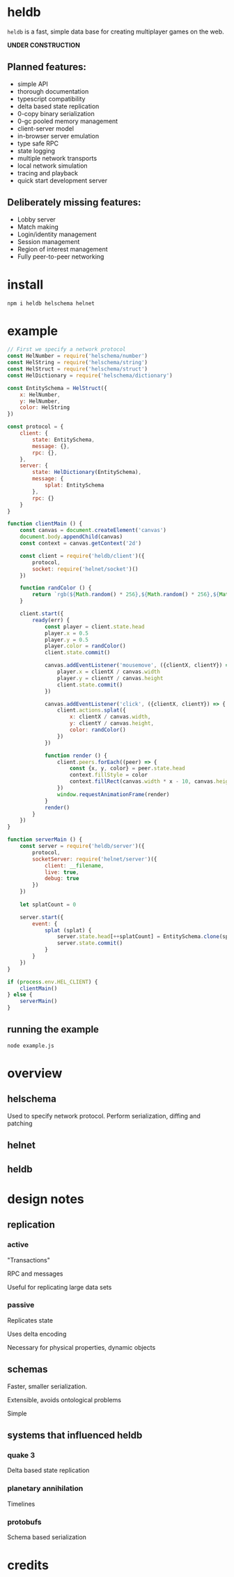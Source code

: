 heldb
=====
`heldb` is a fast, simple data base for creating multiplayer games on the web.

**UNDER CONSTRUCTION**

## Planned features:

* simple API
* thorough documentation
* typescript compatibility
* delta based state replication
* 0-copy binary serialization
* 0-gc pooled memory management
* client-server model
* in-browser server emulation
* type safe RPC
* state logging
* multiple network transports
* local network simulation
* tracing and playback
* quick start development server

## Deliberately missing features:

* Lobby server
* Match making
* Login/identity management
* Session management
* Region of interest management
* Fully peer-to-peer networking

# install

```
npm i heldb helschema helnet
```

# example

```javascript
// First we specify a network protocol
const HelNumber = require('helschema/number')
const HelString = require('helschema/string')
const HelStruct = require('helschema/struct')
const HelDictionary = require('helschema/dictionary')

const EntitySchema = HelStruct({
    x: HelNumber,
    y: HelNumber,
    color: HelString
})

const protocol = {
    client: {
        state: EntitySchema,
        message: {},
        rpc: {},
    },
    server: {
        state: HelDictionary(EntitySchema),
        message: { 
            splat: EntitySchema
        },
        rpc: {}
    }
}

function clientMain () {
    const canvas = document.createElement('canvas')
    document.body.appendChild(canvas)
    const context = canvas.getContext('2d')

    const client = require('heldb/client')({
        protocol,
        socket: require('helnet/socket')()
    })

    function randColor () {
        return `rgb(${Math.random() * 256},${Math.random() * 256},${Math.random() * 256})`
    }

    client.start({
        ready(err) {
            const player = client.state.head
            player.x = 0.5
            player.y = 0.5
            player.color = randColor()
            client.state.commit()

            canvas.addEventListener('mousemove', ({clientX, clientY}) => {
                player.x = clientX / canvas.width
                player.y = clientY / canvas.height
                client.state.commit()
            })

            canvas.addEventListener('click', ({clientX, clientY}) => {
                client.actions.splat({
                    x: clientX / canvas.width,
                    y: clientY / canvas.height,
                    color: randColor()
                })
            })

            function render () {
                client.peers.forEach((peer) => {
                    const {x, y, color} = peer.state.head
                    context.fillStyle = color
                    context.fillRect(canvas.width * x - 10, canvas.height * y - 10, 20, 20)
                })
                window.requestAnimationFrame(render)
            }
            render()
        }
    })
}

function serverMain () {
    const server = require('heldb/server')({
        protocol,
        socketServer: require('helnet/server')({
            client: __filename,
            live: true,
            debug: true
        })
    })
    
    let splatCount = 0

    server.start({
        event: {
            splat (splat) {
                server.state.head[++splatCount] = EntitySchema.clone(splat)
                server.state.commit()
            }
        }
    })
}

if (process.env.HEL_CLIENT) {
    clientMain()
} else {
    serverMain()
}
```

## running the example

```
node example.js
```

# overview

## helschema

Used to specify network protocol.  Perform serialization, diffing and patching

## helnet

## heldb


# design notes

## replication

### active

"Transactions"

RPC and messages

Useful for replicating large data sets

### passive

Replicates state

Uses delta encoding

Necessary for physical properties, dynamic objects

## schemas

Faster, smaller serialization.

Extensible, avoids ontological problems

Simple

## systems that influenced heldb

### quake 3
Delta based state replication

### planetary annihilation
Timelines

### protobufs
Schema based serialization

# credits
